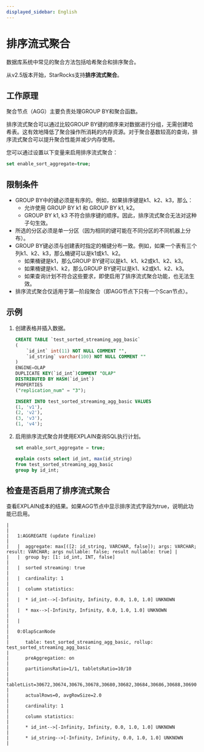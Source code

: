 ```yaml
---
displayed_sidebar: English
---
```


# 排序流式聚合

数据库系统中常见的聚合方法包括哈希聚合和排序聚合。

从v2.5版本开始，StarRocks支持**排序流式聚合**。

## 工作原理

聚合节点（AGG）主要负责处理GROUP BY和聚合函数。

排序流式聚合可以通过比较GROUP BY键的顺序来对数据进行分组，无需创建哈希表。这有效地降低了聚合操作所消耗的内存资源。对于聚合基数较高的查询，排序流式聚合可以提升聚合性能并减少内存使用。

您可以通过设置以下变量来启用排序流式聚合：

```SQL
set enable_sort_aggregate=true;
```

## 限制条件

- GROUP BY中的键必须是有序的。例如，如果排序键是k1、k2、k3，那么：
  - 允许使用 GROUP BY k1 和 GROUP BY k1, k2。
  - GROUP BY k1, k3 不符合排序键的顺序。因此，排序流式聚合无法对这种子句生效。
- 所选的分区必须是单一分区（因为相同的键可能在不同分区的不同机器上分布）。
- GROUP BY键必须与创建表时指定的桶键分布一致。例如，如果一个表有三个列k1、k2、k3，那么桶键可以是k1或k1、k2。
  - 如果桶键是k1，那么GROUP BY键可以是k1、k1、k2或k1、k2、k3。
  - 如果桶键是k1、k2，那么GROUP BY键可以是k1、k2或k1、k2、k3。
  - 如果查询计划不符合这些要求，即使启用了排序流式聚合功能，也无法生效。
- 排序流式聚合仅适用于第一阶段聚合（即AGG节点下只有一个Scan节点）。

## 示例

1. 创建表格并插入数据。

   ```SQL
   CREATE TABLE `test_sorted_streaming_agg_basic`
   (
       `id_int` int(11) NOT NULL COMMENT "",
       `id_string` varchar(100) NOT NULL COMMENT ""
   ) 
   ENGINE=OLAP 
   DUPLICATE KEY(`id_int`)COMMENT "OLAP"
   DISTRIBUTED BY HASH(`id_int`)
   PROPERTIES
   ("replication_num" = "3"); 
   
   INSERT INTO test_sorted_streaming_agg_basic VALUES
   (1, 'v1'),
   (2, 'v2'),
   (3, 'v3'),
   (1, 'v4');
   ```

2. 启用排序流式聚合并使用EXPLAIN查询SQL执行计划。

   ```SQL
   set enable_sort_aggregate = true;
   
   explain costs select id_int, max(id_string)
   from test_sorted_streaming_agg_basic
   group by id_int;
   ```

## 检查是否启用了排序流式聚合

查看EXPLAIN成本的结果。如果AGG节点中显示排序流式字段为true，说明此功能已启用。

```Plain
|                                                                                                                                    |
|   1:AGGREGATE (update finalize)                                                                                                    |
|   |  aggregate: max[([2: id_string, VARCHAR, false]); args: VARCHAR; result: VARCHAR; args nullable: false; result nullable: true] |
|   |  group by: [1: id_int, INT, false]                                                                                             |
|   |  sorted streaming: true                                                                                                        |
|   |  cardinality: 1                                                                                                                |
|   |  column statistics:                                                                                                            |
|   |  * id_int-->[-Infinity, Infinity, 0.0, 1.0, 1.0] UNKNOWN                                                                       |
|   |  * max-->[-Infinity, Infinity, 0.0, 1.0, 1.0] UNKNOWN                                                                          |
|   |                                                                                                                                |
|   0:OlapScanNode                                                                                                                   |
|      table: test_sorted_streaming_agg_basic, rollup: test_sorted_streaming_agg_basic                                               |
|      preAggregation: on                                                                                                            |
|      partitionsRatio=1/1, tabletsRatio=10/10                                                                                       |
|      tabletList=30672,30674,30676,30678,30680,30682,30684,30686,30688,30690                                                        |
|      actualRows=0, avgRowSize=2.0                                                                                                  |
|      cardinality: 1                                                                                                                |
|      column statistics:                                                                                                            |
|      * id_int-->[-Infinity, Infinity, 0.0, 1.0, 1.0] UNKNOWN                                                                       |
|      * id_string-->[-Infinity, Infinity, 0.0, 1.0, 1.0] UNKNOWN                                                                    |
```
